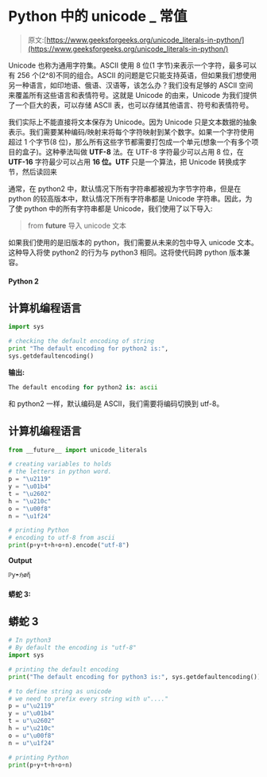 # Python 中的 unicode _ 常值

> 原文:[https://www.geeksforgeeks.org/unicode_literals-in-python/](https://www.geeksforgeeks.org/unicode_literals-in-python/)

Unicode 也称为通用字符集。ASCII 使用 8 位(1 字节)来表示一个字符，最多可以有 256 个(2^8)不同的组合。ASCII 的问题是它只能支持英语，但如果我们想使用另一种语言，如印地语、俄语、汉语等，该怎么办？我们没有足够的 ASCII 空间来覆盖所有这些语言和表情符号。这就是 Unicode 的由来，Unicode 为我们提供了一个巨大的表，可以存储 ASCII 表，也可以存储其他语言、符号和表情符号。

我们实际上不能直接将文本保存为 Unicode。因为 Unicode 只是文本数据的抽象表示。我们需要某种编码/映射来将每个字符映射到某个数字。如果一个字符使用超过 1 个字节(8 位)，那么所有这些字节都需要打包成一个单元(想象一个有多个项目的盒子)。这种拳法叫做 **UTF-8** 法。在 UTF-8 字符最少可以占用 8 位，在 **UTF-16** 字符最少可以占用 **16 位。UTF** 只是一个算法，把 Unicode 转换成字节，然后读回来

通常，在 python2 中，默认情况下所有字符串都被视为字节字符串，但是在 python 的较高版本中，默认情况下所有字符串都是 Unicode 字符串。因此，为了使 python 中的所有字符串都是 Unicode，我们使用了以下导入:

> from __future__ 导入 unicode 文本

如果我们使用的是旧版本的 python，我们需要从未来的包中导入 unicode 文本。这种导入将使 python2 的行为与 python3 相同。这将使代码跨 python 版本兼容。

#### Python 2

## 计算机编程语言

```py
import sys

# checking the default encoding of string
print "The default encoding for python2 is:",
sys.getdefaultencoding()
```

**输出:**

```py
The default encoding for python2 is: ascii
```

和 python2 一样，默认编码是 ASCII，我们需要将编码切换到 utf-8。

## 计算机编程语言

```py
from __future__ import unicode_literals

# creating variables to holds
# the letters in python word.
p = "\u2119"
y = "\u01b4"
t = "\u2602"
h = "\u210c"
o = "\u00f8"
n = "\u1f24"

# printing Python
# encoding to utf-8 from ascii
print(p+y+t+h+o+n).encode("utf-8")
```

**Output**

```py
ℙƴ☂ℌøἤ
```

#### 蟒蛇 3:

## 蟒蛇 3

```py
# In python3
# By default the encoding is "utf-8"
import sys

# printing the default encoding
print("The default encoding for python3 is:", sys.getdefaultencoding())

# to define string as unicode
# we need to prefix every string with u"...."
p = u"\u2119"
y = u"\u01b4"
t = u"\u2602"
h = u"\u210c"
o = u"\u00f8"
n = u"\u1f24"

# printing Python
print(p+y+t+h+o+n)
```